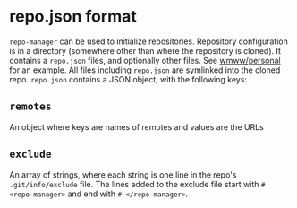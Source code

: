 # repo.json format

`repo-manager` can be used to initialize repositories. Repository configuration is in a directory (somewhere other than where the repository is cloned). It contains a `repo.json` files, and optionally other files. See [wmww/personal](https://github.com/wmww/personal/tree/master/repos) for an example. All files including `repo.json` are symlinked into the cloned repo. `repo.json` contains a JSON object, with the following keys:

## `remotes`
An object where keys are names of remotes and values are the URLs

## `exclude`
An array of strings, where each string is one line in the repo's `.git/info/exclude` file. The lines added to the exclude file start with `# <repo-manager>` and end with `# </repo-manager>`.
